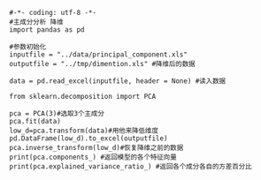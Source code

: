 
    #-*- coding: utf-8 -*-
    #主成分分析 降维
    import pandas as pd
    
    #参数初始化
    inputfile = "../data/principal_component.xls"
    outputfile = "../tmp/dimention.xls" #降维后的数据
    
    data = pd.read_excel(inputfile, header = None) #读入数据
    
    from sklearn.decomposition import PCA
    
    pca = PCA(3)#选取3个主成分
    pca.fit(data)
    low_d=pca.transform(data)#用他来降低维度
    pd.DataFrame(low_d).to_excel(outputfile)
    pca.inverse_transform(low_d)#恢复降维之前的数据
    print(pca.components_) #返回模型的各个特征向量
    print(pca.explained_variance_ratio_) #返回各个成分各自的方差百分比

